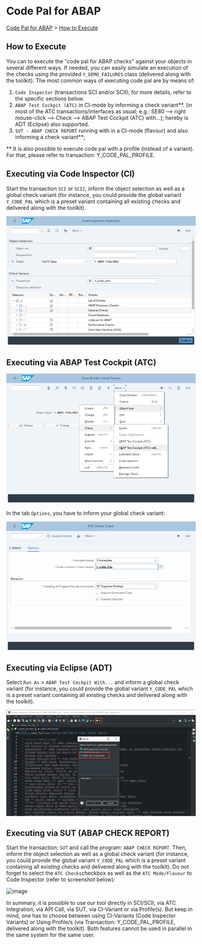 # Code Pal for ABAP

[Code Pal for ABAP](../README.md) > [How to Execute](how-to-execute.md)

## How to Execute

You can to execute the "code pal for ABAP checks" against your objects in several different ways. If needed, you can easily simulate an execution of the checks using the provided `Y_DEMO_FAILURES` class (delivered along with the toolkit). The most common ways of executing code pal are by means of:

1. `Code Inspector` (transactions SCI and/or SCII); for more details, refer to the specific sections below.
2. `ABAP Test Cockpit (ATC)` in CI-mode by informing a check variant**. (in most of the ATC transactions/interfaces as usual; e.g.: SE80 --> right mouse-click --> Check --> ABAP Test Cockpit (ATC) with...); hereby is ADT (Eclipse) also supported.
3. `SUT - ABAP CHECK REPORT` running with in a CI-mode (flavour) and also informing a check variant**;  

** It is also possible to execute code pal with a profile (instead of a variant). For that, please refer to transaction: Y_CODE_PAL_PROFILE.

## Executing via Code Inspector (CI)

Start the transaction `SCI` or `SCII`, inform the object selection as well as a global check variant (for instance, you could provide the global variant `Y_CODE_PAL` which is a preset variant containing all existing checks and delivered along with the toolkit).

![code inspector execution](imgs/sap-gui-code-inspector.png)



## Executing via ABAP Test Cockpit (ATC)

![sap gui execution](imgs/execute-sap-gui.png)

In the tab `Options`, you have to inform your global check variant:  

![sap gui atc execution](imgs/sap-gui-atc.png)

## Executing via Eclipse (ADT)

Select `Run As` > `ABAP Test Cockpit With...` and inform a global check variant (for instance, you could provide the global variant `Y_CODE_PAL` which is a preset variant containing all existing checks and delivered along with the toolkit).

![eclipse execution](imgs/execute-eclipse.png)




## Executing via SUT (ABAP CHECK REPORT)

Start the transaction: `SUT` and call the program: `ABAP CHECK REPORT`. Then, inform the object selection as well as a global check variant (for instance, you could provide the global variant `Y_CODE_PAL` which is a preset variant containing all existing checks and delivered along with the toolkit). Do not forget to select the `ATC Checks`checkbox as well as the `ATC Mode/Flavour` to Code Inspector (refer to screenshot below):


![image](https://user-images.githubusercontent.com/63100656/113267616-da6a7a80-92d6-11eb-803f-f6392d032c79.png)


In summary, it is possible to use our tool directly in SCI/SCII, via ATC Integration, via API Call, via SUT, via CI-Variant or via Profile(s). But keep in mind, one has to choose between using CI-Variants (Code Inspector Variants) or Using Profile/s (via Transaction: Y_CODE_PAL_PROFILE, delivered along with the toolkit). Both features cannot be used in parallel in the same system for the same user. 

